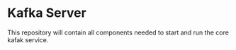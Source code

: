 # Kafka Server 

This repository will contain all components needed to start and run the core kafak service. 
